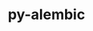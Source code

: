 ---
title: "py-alembic"
layout: cache
categories: [package, develop]
meta: {"versions": ["1.5.5"], "compilers": ["gcc@=11.4.0", "gcc@=9.4.0", "oneapi@=2023.2.0", "oneapi@=2023.2.1"], "oss": ["ubuntu20.04"], "platforms": ["linux"], "targets": ["aarch64", "neoverse_v1", "ppc64le", "x86_64_v3"], "stacks": ["e4s", "e4s-arm", "e4s-neoverse_v1", "e4s-oneapi", "e4s-power", "root"], "num_specs": 50, "num_specs_by_stack": {"root": 50, "e4s-arm": 8, "e4s-neoverse_v1": 6, "e4s-power": 12, "e4s": 12, "e4s-oneapi": 12}}
spec_details: [{"hash": "2kptdlm2sjsxzylfteqlade36nov4g4u", "compiler": "gcc@=11.4.0", "versions": ["1.5.5"], "os": "ubuntu20.04", "platform": "linux", "target": "aarch64", "variants": ["build_system=python_pip"], "stacks": ["root", "e4s-arm"], "size": "-", "tarball": "https://binaries.spack.io/develop/build_cache/linux-ubuntu20.04-aarch64/gcc-11.4.0/py-alembic-1.5.5/linux-ubuntu20.04-aarch64-gcc-11.4.0-py-alembic-1.5.5-2kptdlm2sjsxzylfteqlade36nov4g4u.spack"}, {"hash": "mq42446rbcv3nij76c3t5qbffsvvll6v", "compiler": "gcc@=11.4.0", "versions": ["1.5.5"], "os": "ubuntu20.04", "platform": "linux", "target": "aarch64", "variants": ["build_system=python_pip"], "stacks": ["root", "e4s-arm"], "size": "-", "tarball": "https://binaries.spack.io/develop/build_cache/linux-ubuntu20.04-aarch64/gcc-11.4.0/py-alembic-1.5.5/linux-ubuntu20.04-aarch64-gcc-11.4.0-py-alembic-1.5.5-mq42446rbcv3nij76c3t5qbffsvvll6v.spack"}, {"hash": "fydfotcprsdbmtmn7tthe4m6pnnif2hz", "compiler": "gcc@=11.4.0", "versions": ["1.5.5"], "os": "ubuntu20.04", "platform": "linux", "target": "aarch64", "variants": ["build_system=python_pip"], "stacks": ["root", "e4s-arm"], "size": "-", "tarball": "https://binaries.spack.io/develop/build_cache/linux-ubuntu20.04-aarch64/gcc-11.4.0/py-alembic-1.5.5/linux-ubuntu20.04-aarch64-gcc-11.4.0-py-alembic-1.5.5-fydfotcprsdbmtmn7tthe4m6pnnif2hz.spack"}, {"hash": "cracv6eqcdxiad2fr73ocf6dzhbvobyv", "compiler": "gcc@=11.4.0", "versions": ["1.5.5"], "os": "ubuntu20.04", "platform": "linux", "target": "aarch64", "variants": ["build_system=python_pip"], "stacks": ["root", "e4s-arm"], "size": "-", "tarball": "https://binaries.spack.io/develop/build_cache/linux-ubuntu20.04-aarch64/gcc-11.4.0/py-alembic-1.5.5/linux-ubuntu20.04-aarch64-gcc-11.4.0-py-alembic-1.5.5-cracv6eqcdxiad2fr73ocf6dzhbvobyv.spack"}, {"hash": "h32clhm7avbfaa2xswwriftddqebkwlk", "compiler": "gcc@=11.4.0", "versions": ["1.5.5"], "os": "ubuntu20.04", "platform": "linux", "target": "aarch64", "variants": ["build_system=python_pip"], "stacks": ["root", "e4s-arm"], "size": "-", "tarball": "https://binaries.spack.io/develop/build_cache/linux-ubuntu20.04-aarch64/gcc-11.4.0/py-alembic-1.5.5/linux-ubuntu20.04-aarch64-gcc-11.4.0-py-alembic-1.5.5-h32clhm7avbfaa2xswwriftddqebkwlk.spack"}, {"hash": "umszga4n45fw7c7e4uy4zxl36bgm433x", "compiler": "gcc@=11.4.0", "versions": ["1.5.5"], "os": "ubuntu20.04", "platform": "linux", "target": "aarch64", "variants": ["build_system=python_pip"], "stacks": ["root", "e4s-arm"], "size": "-", "tarball": "https://binaries.spack.io/develop/build_cache/linux-ubuntu20.04-aarch64/gcc-11.4.0/py-alembic-1.5.5/linux-ubuntu20.04-aarch64-gcc-11.4.0-py-alembic-1.5.5-umszga4n45fw7c7e4uy4zxl36bgm433x.spack"}, {"hash": "s2crxnpavss324uuaood3jsqxk75jqj2", "compiler": "gcc@=11.4.0", "versions": ["1.5.5"], "os": "ubuntu20.04", "platform": "linux", "target": "aarch64", "variants": ["build_system=python_pip"], "stacks": ["root", "e4s-arm"], "size": "-", "tarball": "https://binaries.spack.io/develop/build_cache/linux-ubuntu20.04-aarch64/gcc-11.4.0/py-alembic-1.5.5/linux-ubuntu20.04-aarch64-gcc-11.4.0-py-alembic-1.5.5-s2crxnpavss324uuaood3jsqxk75jqj2.spack"}, {"hash": "rwhfikmn7zwvi2cotgbudc4m2jdfgyde", "compiler": "gcc@=11.4.0", "versions": ["1.5.5"], "os": "ubuntu20.04", "platform": "linux", "target": "aarch64", "variants": ["build_system=python_pip"], "stacks": ["root", "e4s-arm"], "size": "-", "tarball": "https://binaries.spack.io/develop/build_cache/linux-ubuntu20.04-aarch64/gcc-11.4.0/py-alembic-1.5.5/linux-ubuntu20.04-aarch64-gcc-11.4.0-py-alembic-1.5.5-rwhfikmn7zwvi2cotgbudc4m2jdfgyde.spack"}, {"hash": "jqi3rlsupy3hraf2ax7iui4r6i222myt", "compiler": "gcc@=11.4.0", "versions": ["1.5.5"], "os": "ubuntu20.04", "platform": "linux", "target": "neoverse_v1", "variants": ["build_system=python_pip"], "stacks": ["e4s-neoverse_v1", "root"], "size": "-", "tarball": "https://binaries.spack.io/develop/build_cache/linux-ubuntu20.04-neoverse_v1/gcc-11.4.0/py-alembic-1.5.5/linux-ubuntu20.04-neoverse_v1-gcc-11.4.0-py-alembic-1.5.5-jqi3rlsupy3hraf2ax7iui4r6i222myt.spack"}, {"hash": "bvxsqegqf4mmzv3p2tk2lbvkzhpvmqfd", "compiler": "gcc@=11.4.0", "versions": ["1.5.5"], "os": "ubuntu20.04", "platform": "linux", "target": "neoverse_v1", "variants": ["build_system=python_pip"], "stacks": ["e4s-neoverse_v1", "root"], "size": "-", "tarball": "https://binaries.spack.io/develop/build_cache/linux-ubuntu20.04-neoverse_v1/gcc-11.4.0/py-alembic-1.5.5/linux-ubuntu20.04-neoverse_v1-gcc-11.4.0-py-alembic-1.5.5-bvxsqegqf4mmzv3p2tk2lbvkzhpvmqfd.spack"}, {"hash": "zbas7qsbot7t2jvv3vnuthmdvcwcbbn4", "compiler": "gcc@=11.4.0", "versions": ["1.5.5"], "os": "ubuntu20.04", "platform": "linux", "target": "neoverse_v1", "variants": ["build_system=python_pip"], "stacks": ["e4s-neoverse_v1", "root"], "size": "-", "tarball": "https://binaries.spack.io/develop/build_cache/linux-ubuntu20.04-neoverse_v1/gcc-11.4.0/py-alembic-1.5.5/linux-ubuntu20.04-neoverse_v1-gcc-11.4.0-py-alembic-1.5.5-zbas7qsbot7t2jvv3vnuthmdvcwcbbn4.spack"}, {"hash": "bzvnnomkqmzks5n2bonmafcijqceekxi", "compiler": "gcc@=11.4.0", "versions": ["1.5.5"], "os": "ubuntu20.04", "platform": "linux", "target": "neoverse_v1", "variants": ["build_system=python_pip"], "stacks": ["e4s-neoverse_v1", "root"], "size": "-", "tarball": "https://binaries.spack.io/develop/build_cache/linux-ubuntu20.04-neoverse_v1/gcc-11.4.0/py-alembic-1.5.5/linux-ubuntu20.04-neoverse_v1-gcc-11.4.0-py-alembic-1.5.5-bzvnnomkqmzks5n2bonmafcijqceekxi.spack"}, {"hash": "wmi6u5qadihpjahwusxprs2viyh4icyi", "compiler": "gcc@=11.4.0", "versions": ["1.5.5"], "os": "ubuntu20.04", "platform": "linux", "target": "neoverse_v1", "variants": ["build_system=python_pip"], "stacks": ["e4s-neoverse_v1", "root"], "size": "-", "tarball": "https://binaries.spack.io/develop/build_cache/linux-ubuntu20.04-neoverse_v1/gcc-11.4.0/py-alembic-1.5.5/linux-ubuntu20.04-neoverse_v1-gcc-11.4.0-py-alembic-1.5.5-wmi6u5qadihpjahwusxprs2viyh4icyi.spack"}, {"hash": "ca2j24o2nnxpsbek5ljlzat27xlpyxsr", "compiler": "gcc@=11.4.0", "versions": ["1.5.5"], "os": "ubuntu20.04", "platform": "linux", "target": "neoverse_v1", "variants": ["build_system=python_pip"], "stacks": ["e4s-neoverse_v1", "root"], "size": "-", "tarball": "https://binaries.spack.io/develop/build_cache/linux-ubuntu20.04-neoverse_v1/gcc-11.4.0/py-alembic-1.5.5/linux-ubuntu20.04-neoverse_v1-gcc-11.4.0-py-alembic-1.5.5-ca2j24o2nnxpsbek5ljlzat27xlpyxsr.spack"}, {"hash": "m5uxkptj3j2ya5br3hloeawjdouzd2nt", "compiler": "gcc@=9.4.0", "versions": ["1.5.5"], "os": "ubuntu20.04", "platform": "linux", "target": "ppc64le", "variants": ["build_system=python_pip"], "stacks": ["root", "e4s-power"], "size": "-", "tarball": "https://binaries.spack.io/develop/build_cache/linux-ubuntu20.04-ppc64le/gcc-9.4.0/py-alembic-1.5.5/linux-ubuntu20.04-ppc64le-gcc-9.4.0-py-alembic-1.5.5-m5uxkptj3j2ya5br3hloeawjdouzd2nt.spack"}, {"hash": "tofhkdlmriwrtmonscec5ytv2n4scnui", "compiler": "gcc@=9.4.0", "versions": ["1.5.5"], "os": "ubuntu20.04", "platform": "linux", "target": "ppc64le", "variants": ["build_system=python_pip"], "stacks": ["root", "e4s-power"], "size": "-", "tarball": "https://binaries.spack.io/develop/build_cache/linux-ubuntu20.04-ppc64le/gcc-9.4.0/py-alembic-1.5.5/linux-ubuntu20.04-ppc64le-gcc-9.4.0-py-alembic-1.5.5-tofhkdlmriwrtmonscec5ytv2n4scnui.spack"}, {"hash": "g6h4zrtljpp7sjmb7n4fh2uzdd2hn2db", "compiler": "gcc@=9.4.0", "versions": ["1.5.5"], "os": "ubuntu20.04", "platform": "linux", "target": "ppc64le", "variants": ["build_system=python_pip"], "stacks": ["root", "e4s-power"], "size": "-", "tarball": "https://binaries.spack.io/develop/build_cache/linux-ubuntu20.04-ppc64le/gcc-9.4.0/py-alembic-1.5.5/linux-ubuntu20.04-ppc64le-gcc-9.4.0-py-alembic-1.5.5-g6h4zrtljpp7sjmb7n4fh2uzdd2hn2db.spack"}, {"hash": "6lgj3ysnnbe5bhmslibagf4o2ars5xwr", "compiler": "gcc@=9.4.0", "versions": ["1.5.5"], "os": "ubuntu20.04", "platform": "linux", "target": "ppc64le", "variants": ["build_system=python_pip"], "stacks": ["root", "e4s-power"], "size": "-", "tarball": "https://binaries.spack.io/develop/build_cache/linux-ubuntu20.04-ppc64le/gcc-9.4.0/py-alembic-1.5.5/linux-ubuntu20.04-ppc64le-gcc-9.4.0-py-alembic-1.5.5-6lgj3ysnnbe5bhmslibagf4o2ars5xwr.spack"}, {"hash": "6xgjuctekk6sp2bd6ypqhnutc3edqzb5", "compiler": "gcc@=9.4.0", "versions": ["1.5.5"], "os": "ubuntu20.04", "platform": "linux", "target": "ppc64le", "variants": ["build_system=python_pip"], "stacks": ["root", "e4s-power"], "size": "-", "tarball": "https://binaries.spack.io/develop/build_cache/linux-ubuntu20.04-ppc64le/gcc-9.4.0/py-alembic-1.5.5/linux-ubuntu20.04-ppc64le-gcc-9.4.0-py-alembic-1.5.5-6xgjuctekk6sp2bd6ypqhnutc3edqzb5.spack"}, {"hash": "cveabjrky4hu25u55hdogbyejqhcub3z", "compiler": "gcc@=9.4.0", "versions": ["1.5.5"], "os": "ubuntu20.04", "platform": "linux", "target": "ppc64le", "variants": ["build_system=python_pip"], "stacks": ["root", "e4s-power"], "size": "-", "tarball": "https://binaries.spack.io/develop/build_cache/linux-ubuntu20.04-ppc64le/gcc-9.4.0/py-alembic-1.5.5/linux-ubuntu20.04-ppc64le-gcc-9.4.0-py-alembic-1.5.5-cveabjrky4hu25u55hdogbyejqhcub3z.spack"}, {"hash": "ypgqo33iweeu2ubgghmlliurikpsw7xn", "compiler": "gcc@=9.4.0", "versions": ["1.5.5"], "os": "ubuntu20.04", "platform": "linux", "target": "ppc64le", "variants": ["build_system=python_pip"], "stacks": ["root", "e4s-power"], "size": "-", "tarball": "https://binaries.spack.io/develop/build_cache/linux-ubuntu20.04-ppc64le/gcc-9.4.0/py-alembic-1.5.5/linux-ubuntu20.04-ppc64le-gcc-9.4.0-py-alembic-1.5.5-ypgqo33iweeu2ubgghmlliurikpsw7xn.spack"}, {"hash": "jotyud56sil5mulmfw3q2uehjuq4khgk", "compiler": "gcc@=9.4.0", "versions": ["1.5.5"], "os": "ubuntu20.04", "platform": "linux", "target": "ppc64le", "variants": ["build_system=python_pip"], "stacks": ["root", "e4s-power"], "size": "-", "tarball": "https://binaries.spack.io/develop/build_cache/linux-ubuntu20.04-ppc64le/gcc-9.4.0/py-alembic-1.5.5/linux-ubuntu20.04-ppc64le-gcc-9.4.0-py-alembic-1.5.5-jotyud56sil5mulmfw3q2uehjuq4khgk.spack"}, {"hash": "meg5xygstbbefadiguxhk5rukkg3vj4l", "compiler": "gcc@=9.4.0", "versions": ["1.5.5"], "os": "ubuntu20.04", "platform": "linux", "target": "ppc64le", "variants": ["build_system=python_pip"], "stacks": ["root", "e4s-power"], "size": "-", "tarball": "https://binaries.spack.io/develop/build_cache/linux-ubuntu20.04-ppc64le/gcc-9.4.0/py-alembic-1.5.5/linux-ubuntu20.04-ppc64le-gcc-9.4.0-py-alembic-1.5.5-meg5xygstbbefadiguxhk5rukkg3vj4l.spack"}, {"hash": "rbpafeimn7m3qrdfnh2aphbbm5snktg5", "compiler": "gcc@=9.4.0", "versions": ["1.5.5"], "os": "ubuntu20.04", "platform": "linux", "target": "ppc64le", "variants": ["build_system=python_pip"], "stacks": ["root", "e4s-power"], "size": "-", "tarball": "https://binaries.spack.io/develop/build_cache/linux-ubuntu20.04-ppc64le/gcc-9.4.0/py-alembic-1.5.5/linux-ubuntu20.04-ppc64le-gcc-9.4.0-py-alembic-1.5.5-rbpafeimn7m3qrdfnh2aphbbm5snktg5.spack"}, {"hash": "gqaqbdvchw3dt32aifybqumeqghldokm", "compiler": "gcc@=9.4.0", "versions": ["1.5.5"], "os": "ubuntu20.04", "platform": "linux", "target": "ppc64le", "variants": ["build_system=python_pip"], "stacks": ["root", "e4s-power"], "size": "-", "tarball": "https://binaries.spack.io/develop/build_cache/linux-ubuntu20.04-ppc64le/gcc-9.4.0/py-alembic-1.5.5/linux-ubuntu20.04-ppc64le-gcc-9.4.0-py-alembic-1.5.5-gqaqbdvchw3dt32aifybqumeqghldokm.spack"}, {"hash": "z5vwoytjbr43lpb6j2igvj5wcyqgrnyx", "compiler": "gcc@=9.4.0", "versions": ["1.5.5"], "os": "ubuntu20.04", "platform": "linux", "target": "ppc64le", "variants": ["build_system=python_pip"], "stacks": ["root", "e4s-power"], "size": "-", "tarball": "https://binaries.spack.io/develop/build_cache/linux-ubuntu20.04-ppc64le/gcc-9.4.0/py-alembic-1.5.5/linux-ubuntu20.04-ppc64le-gcc-9.4.0-py-alembic-1.5.5-z5vwoytjbr43lpb6j2igvj5wcyqgrnyx.spack"}, {"hash": "p4aer5lqe6sa4kzmsjgbxlwgih3cejzc", "compiler": "gcc@=11.4.0", "versions": ["1.5.5"], "os": "ubuntu20.04", "platform": "linux", "target": "x86_64_v3", "variants": ["build_system=python_pip"], "stacks": ["e4s", "root"], "size": "-", "tarball": "https://binaries.spack.io/develop/build_cache/linux-ubuntu20.04-x86_64_v3/gcc-11.4.0/py-alembic-1.5.5/linux-ubuntu20.04-x86_64_v3-gcc-11.4.0-py-alembic-1.5.5-p4aer5lqe6sa4kzmsjgbxlwgih3cejzc.spack"}, {"hash": "mfmpwpnr2h347bqktuldotnhp3zfrwhz", "compiler": "gcc@=11.4.0", "versions": ["1.5.5"], "os": "ubuntu20.04", "platform": "linux", "target": "x86_64_v3", "variants": ["build_system=python_pip"], "stacks": ["e4s", "root"], "size": "-", "tarball": "https://binaries.spack.io/develop/build_cache/linux-ubuntu20.04-x86_64_v3/gcc-11.4.0/py-alembic-1.5.5/linux-ubuntu20.04-x86_64_v3-gcc-11.4.0-py-alembic-1.5.5-mfmpwpnr2h347bqktuldotnhp3zfrwhz.spack"}, {"hash": "myqyfuzii3vogvhfj7u7a3uvaqprpcxc", "compiler": "gcc@=11.4.0", "versions": ["1.5.5"], "os": "ubuntu20.04", "platform": "linux", "target": "x86_64_v3", "variants": ["build_system=python_pip"], "stacks": ["e4s", "root"], "size": "-", "tarball": "https://binaries.spack.io/develop/build_cache/linux-ubuntu20.04-x86_64_v3/gcc-11.4.0/py-alembic-1.5.5/linux-ubuntu20.04-x86_64_v3-gcc-11.4.0-py-alembic-1.5.5-myqyfuzii3vogvhfj7u7a3uvaqprpcxc.spack"}, {"hash": "gpbfg45ygoy4dlk7v5helwi5ay3ff72x", "compiler": "gcc@=11.4.0", "versions": ["1.5.5"], "os": "ubuntu20.04", "platform": "linux", "target": "x86_64_v3", "variants": ["build_system=python_pip"], "stacks": ["e4s", "root"], "size": "-", "tarball": "https://binaries.spack.io/develop/build_cache/linux-ubuntu20.04-x86_64_v3/gcc-11.4.0/py-alembic-1.5.5/linux-ubuntu20.04-x86_64_v3-gcc-11.4.0-py-alembic-1.5.5-gpbfg45ygoy4dlk7v5helwi5ay3ff72x.spack"}, {"hash": "3jufvzscscyuql27wqmng42zqkrcji26", "compiler": "gcc@=11.4.0", "versions": ["1.5.5"], "os": "ubuntu20.04", "platform": "linux", "target": "x86_64_v3", "variants": ["build_system=python_pip"], "stacks": ["e4s", "root"], "size": "-", "tarball": "https://binaries.spack.io/develop/build_cache/linux-ubuntu20.04-x86_64_v3/gcc-11.4.0/py-alembic-1.5.5/linux-ubuntu20.04-x86_64_v3-gcc-11.4.0-py-alembic-1.5.5-3jufvzscscyuql27wqmng42zqkrcji26.spack"}, {"hash": "jwdw5msyqnkuiz2r6taipnli5a24b6xc", "compiler": "gcc@=11.4.0", "versions": ["1.5.5"], "os": "ubuntu20.04", "platform": "linux", "target": "x86_64_v3", "variants": ["build_system=python_pip"], "stacks": ["e4s", "root"], "size": "-", "tarball": "https://binaries.spack.io/develop/build_cache/linux-ubuntu20.04-x86_64_v3/gcc-11.4.0/py-alembic-1.5.5/linux-ubuntu20.04-x86_64_v3-gcc-11.4.0-py-alembic-1.5.5-jwdw5msyqnkuiz2r6taipnli5a24b6xc.spack"}, {"hash": "detjoi5lwginqj7ykqpy6shbktehp5q7", "compiler": "gcc@=11.4.0", "versions": ["1.5.5"], "os": "ubuntu20.04", "platform": "linux", "target": "x86_64_v3", "variants": ["build_system=python_pip"], "stacks": ["e4s", "root"], "size": "-", "tarball": "https://binaries.spack.io/develop/build_cache/linux-ubuntu20.04-x86_64_v3/gcc-11.4.0/py-alembic-1.5.5/linux-ubuntu20.04-x86_64_v3-gcc-11.4.0-py-alembic-1.5.5-detjoi5lwginqj7ykqpy6shbktehp5q7.spack"}, {"hash": "byhiejvhpevpaj6n6ammt2hooj3w6mrs", "compiler": "gcc@=11.4.0", "versions": ["1.5.5"], "os": "ubuntu20.04", "platform": "linux", "target": "x86_64_v3", "variants": ["build_system=python_pip"], "stacks": ["e4s", "root"], "size": "-", "tarball": "https://binaries.spack.io/develop/build_cache/linux-ubuntu20.04-x86_64_v3/gcc-11.4.0/py-alembic-1.5.5/linux-ubuntu20.04-x86_64_v3-gcc-11.4.0-py-alembic-1.5.5-byhiejvhpevpaj6n6ammt2hooj3w6mrs.spack"}, {"hash": "gluex56rrvlgchsa5qmjrtqe5cnb4hck", "compiler": "gcc@=11.4.0", "versions": ["1.5.5"], "os": "ubuntu20.04", "platform": "linux", "target": "x86_64_v3", "variants": ["build_system=python_pip"], "stacks": ["e4s", "root"], "size": "-", "tarball": "https://binaries.spack.io/develop/build_cache/linux-ubuntu20.04-x86_64_v3/gcc-11.4.0/py-alembic-1.5.5/linux-ubuntu20.04-x86_64_v3-gcc-11.4.0-py-alembic-1.5.5-gluex56rrvlgchsa5qmjrtqe5cnb4hck.spack"}, {"hash": "com7wekprvgwzall2gz3yj7ls5m27sks", "compiler": "gcc@=11.4.0", "versions": ["1.5.5"], "os": "ubuntu20.04", "platform": "linux", "target": "x86_64_v3", "variants": ["build_system=python_pip"], "stacks": ["e4s", "root"], "size": "-", "tarball": "https://binaries.spack.io/develop/build_cache/linux-ubuntu20.04-x86_64_v3/gcc-11.4.0/py-alembic-1.5.5/linux-ubuntu20.04-x86_64_v3-gcc-11.4.0-py-alembic-1.5.5-com7wekprvgwzall2gz3yj7ls5m27sks.spack"}, {"hash": "wrspqfzpbh6ztex6unzsjjonrtzzu23a", "compiler": "gcc@=11.4.0", "versions": ["1.5.5"], "os": "ubuntu20.04", "platform": "linux", "target": "x86_64_v3", "variants": ["build_system=python_pip"], "stacks": ["e4s", "root"], "size": "-", "tarball": "https://binaries.spack.io/develop/build_cache/linux-ubuntu20.04-x86_64_v3/gcc-11.4.0/py-alembic-1.5.5/linux-ubuntu20.04-x86_64_v3-gcc-11.4.0-py-alembic-1.5.5-wrspqfzpbh6ztex6unzsjjonrtzzu23a.spack"}, {"hash": "ssgdccf4cz3qcs5bmbeuus6joxwndtw6", "compiler": "gcc@=11.4.0", "versions": ["1.5.5"], "os": "ubuntu20.04", "platform": "linux", "target": "x86_64_v3", "variants": ["build_system=python_pip"], "stacks": ["e4s", "root"], "size": "-", "tarball": "https://binaries.spack.io/develop/build_cache/linux-ubuntu20.04-x86_64_v3/gcc-11.4.0/py-alembic-1.5.5/linux-ubuntu20.04-x86_64_v3-gcc-11.4.0-py-alembic-1.5.5-ssgdccf4cz3qcs5bmbeuus6joxwndtw6.spack"}, {"hash": "ipr7vqwfl2abgrjhwnvqlwfhdjbbsbky", "compiler": "oneapi@=2023.2.0", "versions": ["1.5.5"], "os": "ubuntu20.04", "platform": "linux", "target": "x86_64_v3", "variants": ["build_system=python_pip"], "stacks": ["e4s-oneapi", "root"], "size": "-", "tarball": "https://binaries.spack.io/develop/build_cache/linux-ubuntu20.04-x86_64_v3/oneapi-2023.2.0/py-alembic-1.5.5/linux-ubuntu20.04-x86_64_v3-oneapi-2023.2.0-py-alembic-1.5.5-ipr7vqwfl2abgrjhwnvqlwfhdjbbsbky.spack"}, {"hash": "fz4ujdlj5wbu6vn7jmfochdtxq5i7hqv", "compiler": "oneapi@=2023.2.1", "versions": ["1.5.5"], "os": "ubuntu20.04", "platform": "linux", "target": "x86_64_v3", "variants": ["build_system=python_pip"], "stacks": ["e4s-oneapi", "root"], "size": "-", "tarball": "https://binaries.spack.io/develop/build_cache/linux-ubuntu20.04-x86_64_v3/oneapi-2023.2.1/py-alembic-1.5.5/linux-ubuntu20.04-x86_64_v3-oneapi-2023.2.1-py-alembic-1.5.5-fz4ujdlj5wbu6vn7jmfochdtxq5i7hqv.spack"}, {"hash": "k4mt4qa4iokccmjkmhebgomn74fi5bub", "compiler": "oneapi@=2023.2.1", "versions": ["1.5.5"], "os": "ubuntu20.04", "platform": "linux", "target": "x86_64_v3", "variants": ["build_system=python_pip"], "stacks": ["e4s-oneapi", "root"], "size": "-", "tarball": "https://binaries.spack.io/develop/build_cache/linux-ubuntu20.04-x86_64_v3/oneapi-2023.2.1/py-alembic-1.5.5/linux-ubuntu20.04-x86_64_v3-oneapi-2023.2.1-py-alembic-1.5.5-k4mt4qa4iokccmjkmhebgomn74fi5bub.spack"}, {"hash": "cursi7aheip5jlaro2dmjjjdsosggkkk", "compiler": "oneapi@=2023.2.1", "versions": ["1.5.5"], "os": "ubuntu20.04", "platform": "linux", "target": "x86_64_v3", "variants": ["build_system=python_pip"], "stacks": ["e4s-oneapi", "root"], "size": "-", "tarball": "https://binaries.spack.io/develop/build_cache/linux-ubuntu20.04-x86_64_v3/oneapi-2023.2.1/py-alembic-1.5.5/linux-ubuntu20.04-x86_64_v3-oneapi-2023.2.1-py-alembic-1.5.5-cursi7aheip5jlaro2dmjjjdsosggkkk.spack"}, {"hash": "pgui7rhann3fq3yln7bddqzsvliwlhkh", "compiler": "oneapi@=2023.2.1", "versions": ["1.5.5"], "os": "ubuntu20.04", "platform": "linux", "target": "x86_64_v3", "variants": ["build_system=python_pip"], "stacks": ["e4s-oneapi", "root"], "size": "-", "tarball": "https://binaries.spack.io/develop/build_cache/linux-ubuntu20.04-x86_64_v3/oneapi-2023.2.1/py-alembic-1.5.5/linux-ubuntu20.04-x86_64_v3-oneapi-2023.2.1-py-alembic-1.5.5-pgui7rhann3fq3yln7bddqzsvliwlhkh.spack"}, {"hash": "65fm7qfxaxb3ovrsdok5c2yipc74ti4w", "compiler": "oneapi@=2023.2.1", "versions": ["1.5.5"], "os": "ubuntu20.04", "platform": "linux", "target": "x86_64_v3", "variants": ["build_system=python_pip"], "stacks": ["e4s-oneapi", "root"], "size": "-", "tarball": "https://binaries.spack.io/develop/build_cache/linux-ubuntu20.04-x86_64_v3/oneapi-2023.2.1/py-alembic-1.5.5/linux-ubuntu20.04-x86_64_v3-oneapi-2023.2.1-py-alembic-1.5.5-65fm7qfxaxb3ovrsdok5c2yipc74ti4w.spack"}, {"hash": "iupm5eijafq2vgy62xsm6bnf5xtrchpc", "compiler": "oneapi@=2023.2.1", "versions": ["1.5.5"], "os": "ubuntu20.04", "platform": "linux", "target": "x86_64_v3", "variants": ["build_system=python_pip"], "stacks": ["e4s-oneapi", "root"], "size": "-", "tarball": "https://binaries.spack.io/develop/build_cache/linux-ubuntu20.04-x86_64_v3/oneapi-2023.2.1/py-alembic-1.5.5/linux-ubuntu20.04-x86_64_v3-oneapi-2023.2.1-py-alembic-1.5.5-iupm5eijafq2vgy62xsm6bnf5xtrchpc.spack"}, {"hash": "pnkilvkdsfuarj2t57zmgpecla6gdpje", "compiler": "oneapi@=2023.2.1", "versions": ["1.5.5"], "os": "ubuntu20.04", "platform": "linux", "target": "x86_64_v3", "variants": ["build_system=python_pip"], "stacks": ["e4s-oneapi", "root"], "size": "-", "tarball": "https://binaries.spack.io/develop/build_cache/linux-ubuntu20.04-x86_64_v3/oneapi-2023.2.1/py-alembic-1.5.5/linux-ubuntu20.04-x86_64_v3-oneapi-2023.2.1-py-alembic-1.5.5-pnkilvkdsfuarj2t57zmgpecla6gdpje.spack"}, {"hash": "3climwgw6zafeabxbhumepvld6bndgnz", "compiler": "oneapi@=2023.2.1", "versions": ["1.5.5"], "os": "ubuntu20.04", "platform": "linux", "target": "x86_64_v3", "variants": ["build_system=python_pip"], "stacks": ["e4s-oneapi", "root"], "size": "-", "tarball": "https://binaries.spack.io/develop/build_cache/linux-ubuntu20.04-x86_64_v3/oneapi-2023.2.1/py-alembic-1.5.5/linux-ubuntu20.04-x86_64_v3-oneapi-2023.2.1-py-alembic-1.5.5-3climwgw6zafeabxbhumepvld6bndgnz.spack"}, {"hash": "jgfclmgdercdaggbgpmqwo2xu3oycwap", "compiler": "oneapi@=2023.2.1", "versions": ["1.5.5"], "os": "ubuntu20.04", "platform": "linux", "target": "x86_64_v3", "variants": ["build_system=python_pip"], "stacks": ["e4s-oneapi", "root"], "size": "-", "tarball": "https://binaries.spack.io/develop/build_cache/linux-ubuntu20.04-x86_64_v3/oneapi-2023.2.1/py-alembic-1.5.5/linux-ubuntu20.04-x86_64_v3-oneapi-2023.2.1-py-alembic-1.5.5-jgfclmgdercdaggbgpmqwo2xu3oycwap.spack"}, {"hash": "3dsis3beiwx2yftagxd6ialyosabipa6", "compiler": "oneapi@=2023.2.1", "versions": ["1.5.5"], "os": "ubuntu20.04", "platform": "linux", "target": "x86_64_v3", "variants": ["build_system=python_pip"], "stacks": ["e4s-oneapi", "root"], "size": "-", "tarball": "https://binaries.spack.io/develop/build_cache/linux-ubuntu20.04-x86_64_v3/oneapi-2023.2.1/py-alembic-1.5.5/linux-ubuntu20.04-x86_64_v3-oneapi-2023.2.1-py-alembic-1.5.5-3dsis3beiwx2yftagxd6ialyosabipa6.spack"}, {"hash": "4nalcwtumzlucvugcicudbdatiz3laxm", "compiler": "oneapi@=2023.2.1", "versions": ["1.5.5"], "os": "ubuntu20.04", "platform": "linux", "target": "x86_64_v3", "variants": ["build_system=python_pip"], "stacks": ["e4s-oneapi", "root"], "size": "-", "tarball": "https://binaries.spack.io/develop/build_cache/linux-ubuntu20.04-x86_64_v3/oneapi-2023.2.1/py-alembic-1.5.5/linux-ubuntu20.04-x86_64_v3-oneapi-2023.2.1-py-alembic-1.5.5-4nalcwtumzlucvugcicudbdatiz3laxm.spack"}]
---